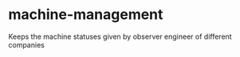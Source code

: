 machine-management
==================

Keeps the machine statuses given by observer engineer of different companies
